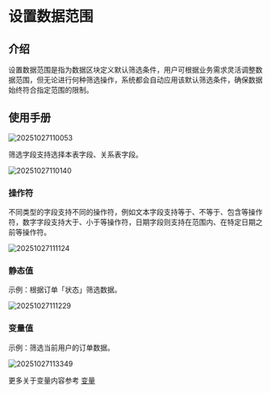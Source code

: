 # 设置数据范围

## 介绍

设置数据范围是指为数据区块定义默认筛选条件，用户可根据业务需求灵活调整数据范围，但无论进行何种筛选操作，系统都会自动应用该默认筛选条件，确保数据始终符合指定范围的限制。

## 使用手册

![20251027110053](https://static-docs.nocobase.com/20251027110053.png)

筛选字段支持选择本表字段、关系表字段。

![20251027110140](https://static-docs.nocobase.com/20251027110140.png)

### 操作符

不同类型的字段支持不同的操作符，例如文本字段支持等于、不等于、包含等操作符，数字字段支持大于、小于等操作符，日期字段则支持在范围内、在特定日期之前等操作符。

![20251027111124](https://static-docs.nocobase.com/20251027111124.png)

### 静态值

示例：根据订单「状态」筛选数据。

![20251027111229](https://static-docs.nocobase.com/20251027111229.png)

### 变量值

示例：筛选当前用户的订单数据。

![20251027113349](https://static-docs.nocobase.com/20251027113349.png)

更多关于变量内容参考 [变量](/interface-builder/variables)
